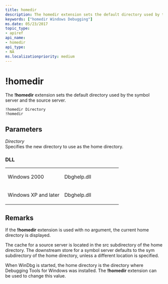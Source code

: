 ```yaml
---
title: homedir
description: The homedir extension sets the default directory used by the symbol server and the source server.
keywords: ["homedir Windows Debugging"]
ms.date: 05/23/2017
topic_type:
- apiref
api_name:
- homedir
api_type:
- NA
ms.localizationpriority: medium
---
```


# !homedir


The **!homedir** extension sets the default directory used by the symbol server and the source server.

```dbgcmd
!homedir Directory
!homedir
```

## <span id="Parameters"></span><span id="parameters"></span><span id="PARAMETERS"></span>Parameters


<span id="_______Directory______"></span><span id="_______directory______"></span><span id="_______DIRECTORY______"></span> *Directory*   
Specifies the new directory to use as the home directory.

### <span id="DLL"></span><span id="dll"></span>DLL

<table>
<colgroup>
<col width="50%" />
<col width="50%" />
</colgroup>
<tbody>
<tr class="odd">
<td align="left"><p>Windows 2000</p></td>
<td align="left"><p>Dbghelp.dll</p></td>
</tr>
<tr class="even">
<td align="left"><p>Windows XP and later</p></td>
<td align="left"><p>Dbghelp.dll</p></td>
</tr>
</tbody>
</table>

 

## Remarks

If the **!homedir** extension is used with no argument, the current home directory is displayed.

The cache for a source server is located in the src subdirectory of the home directory. The downstream store for a symbol server defaults to the sym subdirectory of the home directory, unless a different location is specified.

When WinDbg is started, the home directory is the directory where Debugging Tools for Windows was installed. The **!homedir** extension can be used to change this value.

 

 





